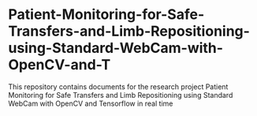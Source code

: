 # Patient-Monitoring-for-Safe-Transfers-and-Limb-Repositioning-using-Standard-WebCam-with-OpenCV-and-T
This repository contains documents for the research project Patient Monitoring for Safe Transfers and Limb Repositioning using Standard WebCam with OpenCV and Tensorflow in real  time  
